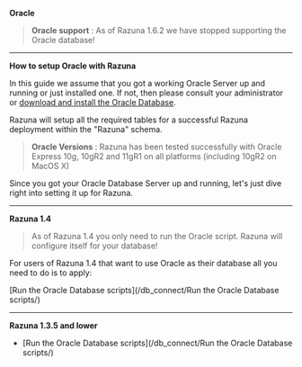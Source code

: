 **Oracle**

> **Oracle support** : As of Razuna 1.6.2 we have stopped supporting the Oracle database!

___

**How to setup Oracle with Razuna**

In this guide we assume that you got a working Oracle Server up and running or just installed one. If not, then please consult your administrator or [download and install the Oracle Database](http://otn.oracle.com/).

Razuna will setup all the required tables for a successful Razuna deployment within the "Razuna" schema.

> **Oracle Versions** : Razuna has been tested successfully with Oracle Express 10g, 10gR2 and 11gR1 on all platforms (including 10gR2 on MacOS X)

Since you got your Oracle Database Server up and running, let's just dive right into setting it up for Razuna.

___

**Razuna 1.4**

> As of Razuna 1.4 you only need to run the Oracle script. Razuna will configure itself for your database!

For users of Razuna 1.4 that want to use Oracle as their database all you need to do is to apply:

[Run the Oracle Database scripts](/db_connect/Run the Oracle Database scripts/)

___

**Razuna 1.3.5 and lower**

* [Run the Oracle Database scripts](/db_connect/Run the Oracle Database scripts/)

